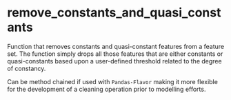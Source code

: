 # remove_constants_and_quasi_constants

Function that removes constants and quasi-constant features from a feature set. The function simply drops all those features that are either constants or quasi-constants based upon a user-defined threshold related to the degree of constancy. 

Can be method chained if used with ```Pandas-Flavor``` making it more flexible for the development of a cleaning operation prior to modelling efforts.
